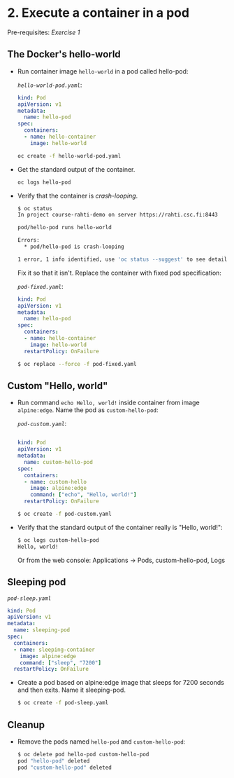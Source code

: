 # 2. Execute a container in a pod

Pre-requisites: *Exercise 1*

## The Docker's hello-world

* Run container image `hello-world` in a pod called hello-pod:

  *`hello-world-pod.yaml`*:

  ```yaml
  kind: Pod
  apiVersion: v1
  metadata:
    name: hello-pod
  spec:
    containers:
    - name: hello-container
      image: hello-world
  ```
  ```bash
  oc create -f hello-world-pod.yaml
  ```
  
* Get the standard output of the container. 

  ```bash
  oc logs hello-pod
  ```

* Verify that the container is *crash-looping*.
  
  ```bash
  $ oc status
  In project course-rahti-demo on server https://rahti.csc.fi:8443

  pod/hello-pod runs hello-world

  Errors:
    * pod/hello-pod is crash-looping

  1 error, 1 info identified, use 'oc status --suggest' to see details.
  ```

  Fix it so that it isn't. Replace the container with fixed pod specification:

  *`pod-fixed.yaml`*:
  ```yaml
  kind: Pod
  apiVersion: v1
  metadata:
    name: hello-pod
  spec:
    containers:
    - name: hello-container
      image: hello-world
    restartPolicy: OnFailure
  ```

  ```bash
  $ oc replace --force -f pod-fixed.yaml
  ```

## Custom "Hello, world"

* Run command `echo Hello, world!` inside container from image `alpine:edge`. Name the pod as `custom-hello-pod`:

  *`pod-custom.yaml`*:
  ```yaml

  kind: Pod
  apiVersion: v1
  metadata:
    name: custom-hello-pod
  spec:
    containers:
    - name: custom-hello
      image: alpine:edge
      command: ["echo", "Hello, world!"]
    restartPolicy: OnFailure
  ```

  ```bash
  $ oc create -f pod-custom.yaml
  ```

* Verify that the standard output of the container really is "Hello, world!":

  ```bash
  $ oc logs custom-hello-pod
  Hello, world!
  ```

    Or from the web console: Applications → Pods, custom-hello-pod, Logs

## Sleeping pod

*`pod-sleep.yaml`*
```yaml
kind: Pod
apiVersion: v1
metadata:
  name: sleeping-pod
spec:
  containers:
  - name: sleeping-container
    image: alpine:edge
    command: ["sleep", "7200"]
  restartPolicy: OnFailure
```

* Create a pod based on alpine:edge image that sleeps for 7200 seconds and then exits. Name it sleeping-pod.

   ```bash
   $ oc create -f pod-sleep.yaml
   ```

## Cleanup

* Remove the pods named `hello-pod` and `custom-hello-pod`:

  ```bash
  $ oc delete pod hello-pod custom-hello-pod
  pod "hello-pod" deleted
  pod "custom-hello-pod" deleted
  ```
